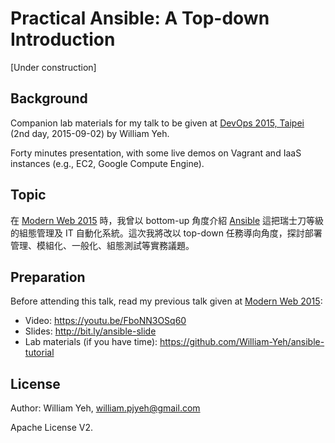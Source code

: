 Practical Ansible: A Top-down Introduction
===

[Under construction]


## Background

Companion lab materials for my talk to be given at [DevOps 2015, Taipei](http://devopsconf.ithome.com.tw/) (2nd day, 2015-09-02) by William Yeh.

Forty minutes presentation, with some live demos on Vagrant and IaaS instances (e.g., EC2, Google Compute Engine).


## Topic

在 [Modern Web 2015](http://modernweb.tw/) 時，我曾以 bottom-up 角度介紹 [Ansible](https://github.com/ansible/ansible) 這把瑞士刀等級的組態管理及 IT 自動化系統。這次我將改以 top-down 任務導向角度，探討部署管理、模組化、一般化、組態測試等實務議題。


## Preparation

Before attending this talk, read my previous talk given at [Modern Web 2015](http://modernweb.tw/):

- Video: https://youtu.be/FboNN3OSq60
- Slides: http://bit.ly/ansible-slide
- Lab materials (if you have time): https://github.com/William-Yeh/ansible-tutorial


## License

Author: William Yeh, william.pjyeh@gmail.com

Apache License V2.
